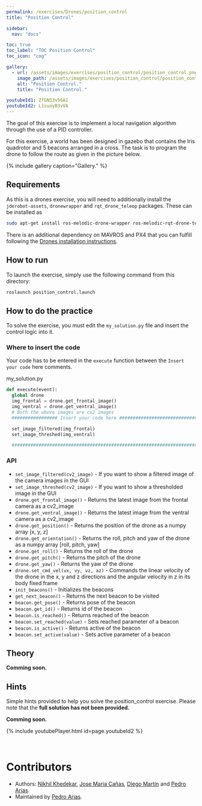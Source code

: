 ```yaml
---
permalink: /exercises/Drones/position_control
title: "Position Control"

sidebar:
  nav: "docs"

toc: true
toc_label: "TOC Position Control"
toc_icon: "cog"

gallery:
  - url: /assets/images/exercises/position_control/position_control.png
    image_path: /assets/images/exercises/position_control/position_control.png
    alt: "Position Control."
    title: "Position Control."

youtubeId1: ZfGN53v56AI
youtubeId2: L1suayB3vVA
---
```


The goal of this exercise is to implement a local navigation algorithm through the use of a PID controller.

For this exercise, a world has been designed in gazebo that contains the Iris quadrotor and 5 beacons arranged in a cross. The task is to program the drone to follow the route as given in the picture below.

{% include gallery caption="Gallery." %}

## Requirements

As this is a drones exercise, you will need to additionally install the `jderobot-assets`, `dronewrapper` and `rqt_drone_teleop` packages. These can be installed as

```bash
sudo apt-get install ros-melodic-drone-wrapper ros-melodic-rqt-drone-teleop ros-melodic-jderobot-assets
```

There is an additional dependency on MAVROS and PX4 that you can fulfill following the [Drones installation instructions](/RoboticsAcademy/installation/#specific-infrastructure).

## How to run

To launch the exercise, simply use the following command from this directory:

```bash
roslaunch position_control.launch
```

## How to do the practice

To solve the exercise, you must edit the `my_solution.py` file and insert the control logic into it.

### Where to insert the code
Your code has to be entered in the `execute` function between the `Insert your code` here comments.

my_solution.py

```python
def execute(event):
  global drone
  img_frontal = drone.get_frontal_image()
  img_ventral = drone.get_ventral_image()
  # Both the above images are cv2 images
  ################# Insert your code here #################################

  set_image_filtered(img_frontal)
  set_image_threshed(img_ventral)

  #########################################################################
```

### API
* `set_image_filtered(cv2_image)` - If you want to show a filtered image of the camera images in the GUI
* `set_image_threshed(cv2_image)` - If you want to show a thresholded image in the GUI
* `drone.get_frontal_image()` - Returns the latest image from the frontal camera as a cv2_image
* `drone.get_ventral_image()` - Returns the latest image from the ventral camera as a cv2_image
* `drone.get_position()` - Returns the position of the drone as a numpy array [x, y, z]
* `drone.get_orientation()` - Returns the roll, pitch and yaw of the drone as a numpy array [roll, pitch, yaw]
* `drone.get_roll()` - Returns the roll of the drone
* `drone.get_pitch()` - Returns the pitch of the drone
* `drone.get_yaw()` - Returns the yaw of the drone
* `drone.set_cmd_vel(vx, vy, vz, az)` - Commands the linear velocity of the drone in the x, y and z directions and the angular velocity in z in its body fixed frame
* `init_beacons()` - Initializes the beacons
* `get_next_beacon()` - Returns the next beacon to be visited
* `beacon.get_pose()` - Returns pose of the beacon
* `beacon.get_id()` - Returns id of the beacon
* `beacon.is_reached()` - Returns reached of the beacon
* `beacon.set_reached(value)` - Sets reached parameter of a beacon
* `beacon.is_active()` - Returns active of the beacon
* `beacon.set_active(value)` - Sets active parameter of a beacon


## Theory
**Comming soon.**

## Hints
Simple hints provided to help you solve the position_control exercise. Please note that the **full solution has not been provided.**

**Comming soon.**

{% include youtubePlayer.html id=page.youtubeId2 %}

<br/>

# Contributors
- Authors: [Nikhil Khedekar](https://github.com/nkhedekar), [Jose Maria Cañas](https://github.com/jmplaza), [Diego Martín](https://github.com/diegomrt) and [Pedro Arias](https://github.com/pariaspe).
- Maintained by [Pedro Arias](https://github.com/pariaspe).
